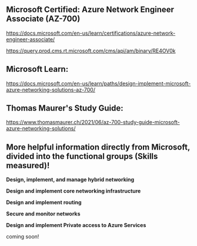 Microsoft Certified: Azure Network Engineer Associate (AZ-700)
-------------------
https://docs.microsoft.com/en-us/learn/certifications/azure-network-engineer-associate/

https://query.prod.cms.rt.microsoft.com/cms/api/am/binary/RE4OV0k

Microsoft Learn:
-------------------
https://docs.microsoft.com/en-us/learn/paths/design-implement-microsoft-azure-networking-solutions-az-700/

Thomas Maurer's Study Guide:  
-------------------
https://www.thomasmaurer.ch/2021/06/az-700-study-guide-microsoft-azure-networking-solutions/

More helpful information directly from Microsoft, divided into the functional groups (Skills measured)!
-------------------

**Design, implement, and manage hybrid networking**

**Design and implement core networking infrastructure**

**Design and implement routing**

**Secure and monitor networks**

**Design and implement Private access to Azure Services**


coming soon!
